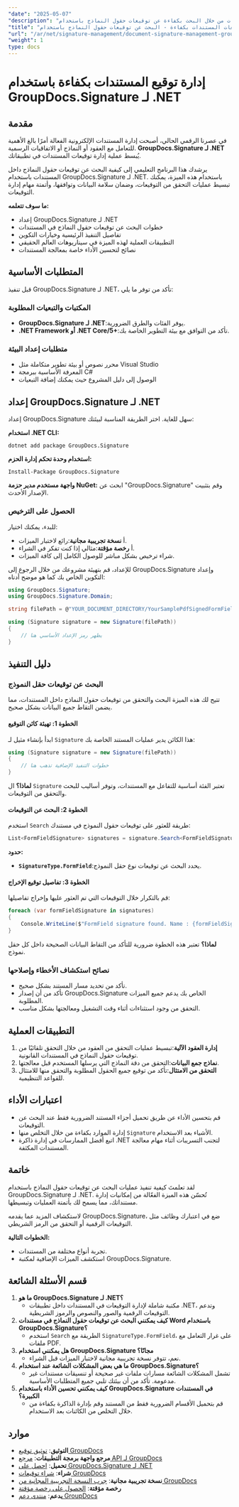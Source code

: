 ```yaml
---
"date": "2025-05-07"
"description": "أتقن إدارة توقيعات المستندات من خلال البحث بكفاءة عن توقيعات حقول النماذج باستخدام GroupDocs.Signature لـ .NET. بسّط عملياتك وضمن الامتثال."
"title": "إدارة توقيعات المستندات بكفاءة - البحث عن توقيعات حقول النماذج باستخدام GroupDocs.Signature لـ .NET"
"url": "/ar/net/signature-management/document-signature-management-groupdocs-net/"
"weight": 1
type: docs
---
```

# إدارة توقيع المستندات بكفاءة باستخدام GroupDocs.Signature لـ .NET

## مقدمة

في عصرنا الرقمي الحالي، أصبحت إدارة المستندات الإلكترونية الفعالة أمرًا بالغ الأهمية للتعامل مع العقود أو النماذج أو الاتفاقيات الرسمية. **GroupDocs.Signature لـ .NET** يُبسط عملية إدارة توقيعات المستندات في تطبيقاتك.

يرشدك هذا البرنامج التعليمي إلى كيفية البحث عن توقيعات حقول النماذج داخل المستندات باستخدام GroupDocs.Signature لـ .NET. باستخدام هذه الميزة، يمكنك تبسيط عمليات التحقق من التوقيعات، وضمان سلامة البيانات وتوافقها، وأتمتة مهام إدارة التوقيعات.

**ما سوف تتعلمه:**
- إعداد GroupDocs.Signature لـ .NET
- خطوات البحث عن توقيعات حقول النماذج في المستندات
- تفاصيل التنفيذ الرئيسية وخيارات التكوين
- التطبيقات العملية لهذه الميزة في سيناريوهات العالم الحقيقي
- نصائح لتحسين الأداء خاصة بمعالجة المستندات

## المتطلبات الأساسية

قبل تنفيذ GroupDocs.Signature لـ .NET، تأكد من توفر ما يلي:

### المكتبات والتبعيات المطلوبة
- **GroupDocs.Signature لـ .NET**:يوفر الفئات والطرق الضرورية.
- **.NET Framework أو .NET Core/5+**:تأكد من التوافق مع بيئة التطوير الخاصة بك.

### متطلبات إعداد البيئة
- محرر نصوص أو بيئة تطوير متكاملة مثل Visual Studio
- المعرفة الأساسية ببرمجة C#
- الوصول إلى دليل المشروع حيث يمكنك إضافة التبعيات

## إعداد GroupDocs.Signature لـ .NET

إعداد GroupDocs.Signature سهل للغاية. اختر الطريقة المناسبة لبيئتك:

**استخدام .NET CLI:**
```shell
dotnet add package GroupDocs.Signature
```

**استخدام وحدة تحكم إدارة الحزم:**
```shell
Install-Package GroupDocs.Signature
```

**واجهة مستخدم مدير حزمة NuGet:** 
ابحث عن "GroupDocs.Signature" وقم بتثبيت الإصدار الأحدث.

### الحصول على الترخيص

للبدء، يمكنك اختيار:
- أ **نسخة تجريبية مجانية**:رائع لاختبار الميزات.
- أ **رخصة مؤقتة**:مثالي إذا كنت تفكر في الشراء.
- شراء ترخيص بشكل مباشر للوصول الكامل إلى كافة الميزات.

للإعداد، قم بتهيئة مشروعك من خلال الرجوع إلى GroupDocs.Signature وإعداد التكوين الخاص بك كما هو موضح أدناه:
```csharp
using GroupDocs.Signature;
using GroupDocs.Signature.Domain;

string filePath = @"YOUR_DOCUMENT_DIRECTORY/YourSamplePdfSignedFormField.pdf"; // استبدال بمسار الملف الفعلي

using (Signature signature = new Signature(filePath))
{
    // يظهر رمز الإعداد الأساسي هنا
}
```

## دليل التنفيذ

### البحث عن توقيعات حقل النموذج

تتيح لك هذه الميزة البحث والتحقق من توقيعات حقول النماذج داخل المستندات، مما يضمن التقاط جميع البيانات بشكل صحيح.

#### الخطوة 1: تهيئة كائن التوقيع

ابدأ بإنشاء مثيل لـ `Signature` هذا الكائن يدير عمليات المستند الخاصة بك:
```csharp
using (Signature signature = new Signature(filePath))
{
    // خطوات التنفيذ الإضافية تذهب هنا
}
```
**لماذا؟** ال `Signature` تعتبر الفئة أساسية للتفاعل مع المستندات، وتوفر أساليب للبحث والتحقق من التوقيعات.

#### الخطوة 2: البحث عن التوقيعات

استخدم `Search` طريقة للعثور على توقيعات حقول النموذج في مستندك:
```csharp
List<FormFieldSignature> signatures = signature.Search<FormFieldSignature>(SignatureType.FormField);
```
**حدود:**
- **`SignatureType.FormField`**:يحدد البحث عن توقيعات نوع حقل النموذج.

#### الخطوة 3: تفاصيل توقيع الإخراج

قم بالتكرار خلال التوقيعات التي تم العثور عليها وإخراج تفاصيلها:
```csharp
foreach (var formFieldSignature in signatures)
{
    Console.WriteLine($"FormField signature found. Name : {formFieldSignature.Name}. Value: {formFieldSignature.Value}");
}
```
**لماذا؟** تعتبر هذه الخطوة ضرورية للتأكد من التقاط البيانات الصحيحة داخل كل حقل نموذج.

### نصائح استكشاف الأخطاء وإصلاحها
- تأكد من تحديد مسار المستند بشكل صحيح.
- تأكد من أن إصدار GroupDocs.Signature الخاص بك يدعم جميع الميزات المطلوبة.
- التحقق من وجود استثناءات أثناء وقت التشغيل ومعالجتها بشكل مناسب.

## التطبيقات العملية
1. **إدارة العقود الآلية**:تبسيط عمليات التحقق من العقود من خلال التحقق تلقائيًا من توقيعات حقول النماذج في المستندات القانونية.
2. **نماذج جمع البيانات**:التحقق من دقة النماذج التي يرسلها المستخدم قبل معالجتها.
3. **التحقق من الامتثال**:تأكد من توقيع جميع الحقول المطلوبة والتحقق منها للامتثال للقواعد التنظيمية.

## اعتبارات الأداء
- قم بتحسين الأداء عن طريق تحميل أجزاء المستند الضرورية فقط عند البحث عن التوقيعات.
- إدارة الموارد بكفاءة من خلال التخلص منها `Signature` الأشياء بعد الاستخدام.
- اتبع أفضل الممارسات في إدارة ذاكرة .NET لتجنب التسريبات أثناء مهام معالجة المستندات المكثفة.

## خاتمة

لقد تعلمتَ كيفية تنفيذ عمليات البحث عن توقيعات حقول النماذج باستخدام GroupDocs.Signature لـ .NET. تُحسّن هذه الميزة الفعّالة من إمكانيات إدارة مستنداتك، مما يسمح لك بأتمتة العمليات وتبسيطها.

لاستكشاف المزيد عما يقدمه GroupDocs.Signature، ضع في اعتبارك وظائف مثل التوقيعات الرقمية أو التحقق من الرمز الشريطي.

**الخطوات التالية:**
- تجربة أنواع مختلفة من المستندات.
- استكشف الميزات الإضافية لمكتبة GroupDocs.Signature.

## قسم الأسئلة الشائعة
1. **ما هو GroupDocs.Signature لـ .NET؟**
   - مكتبة شاملة لإدارة التوقيعات في المستندات داخل تطبيقات .NET، وتدعم التوقيعات الرقمية والصور والنصوص والرموز الشريطية.
2. **كيف يمكنني البحث عن توقيعات حقول النماذج في مستندات Word باستخدام GroupDocs.Signature؟**
   - استخدم `Search` الطريقة مع `SignatureType.FormField`، على غرار التعامل مع ملفات PDF.
3. **هل يمكنني استخدام GroupDocs.Signature مجانًا؟**
   - نعم، تتوفر نسخة تجريبية مجانية لاختبار الميزات قبل الشراء.
4. **ما هي بعض المشكلات الشائعة عند استخدام GroupDocs.Signature؟**
   - تشمل المشكلات الشائعة مسارات ملفات غير صحيحة أو تنسيقات مستندات غير مدعومة. تأكد من أن بيئتك تلبي جميع المتطلبات الأساسية.
5. **كيف يمكنني تحسين الأداء باستخدام GroupDocs.Signature في المستندات الكبيرة؟**
   - قم بتحميل الأقسام الضرورية فقط من المستند وقم بإدارة الذاكرة بكفاءة من خلال التخلص من الكائنات بعد الاستخدام.

## موارد
- **التوثيق**: [توثيق توقيع GroupDocs](https://docs.groupdocs.com/signature/net/)
- **مرجع واجهة برمجة التطبيقات**: [مرجع API لـ GroupDocs](https://reference.groupdocs.com/signature/net/)
- **تحميل**: [احصل على GroupDocs.Signature لـ .NET](https://releases.groupdocs.com/signature/net/)
- **شراء**: [شراء توقيعات GroupDocs](https://purchase.groupdocs.com/buy)
- **نسخة تجريبية مجانية**: [جرب النسخة التجريبية المجانية من GroupDocs](https://releases.groupdocs.com/signature/net/)
- **رخصة مؤقتة**: [الحصول على رخصة مؤقتة](https://purchase.groupdocs.com/temporary-license/)
- **يدعم**: [منتدى دعم GroupDocs](https://forum.groupdocs.com/c/signature/)